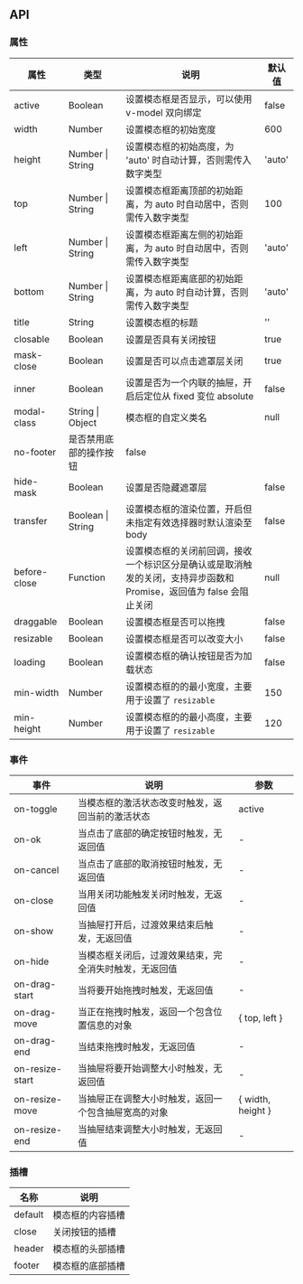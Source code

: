 ## API

### 属性

| 属性         | 类型                   | 说明                                                                                                                | 默认值 |
| ------------ | ---------------------- | ------------------------------------------------------------------------------------------------------------------- | ------ |
| active       | Boolean                | 设置模态框是否显示，可以使用 v-model 双向绑定                                                                       | false  |
| width        | Number                 | 设置模态框的初始宽度                                                                                                | 600    |
| height       | Number \| String       | 设置模态框的初始高度，为 'auto' 时自动计算，否则需传入数字类型                                                      | 'auto' |
| top          | Number \| String       | 设置模态框距离顶部的初始距离，为 auto 时自动居中，否则需传入数字类型                                                | 100    |
| left         | Number \| String       | 设置模态框距离左侧的初始距离，为 auto 时自动居中，否则需传入数字类型                                                | 'auto' |
| bottom       | Number \| String       | 设置模态框距离底部的初始距离，为 auto 时自动计算，否则需传入数字类型                                                | 'auto' |
| title        | String                 | 设置模态框的标题                                                                                                    | ''     |
| closable     | Boolean                | 设置是否具有关闭按钮                                                                                                | true   |
| mask-close   | Boolean                | 设置是否可以点击遮罩层关闭                                                                                          | true   |
| inner        | Boolean                | 设置是否为一个内联的抽屉，开启后定位从 fixed 变位 absolute                                                          | false  |
| modal-class  | String \| Object       | 模态框的自定义类名                                                                                                  | null   |
| no-footer    | 是否禁用底部的操作按钮 | false                                                                                                               |
| hide-mask    | Boolean                | 设置是否隐藏遮罩层                                                                                                  | false  |
| transfer     | Boolean \| String      | 设置模态框的渲染位置，开启但未指定有效选择器时默认渲染至 body                                                       | false  |
| before-close | Function               | 设置模态框的关闭前回调，接收一个标识区分是确认或是取消触发的关闭，支持异步函数和 Promise，返回值为 false 会阻止关闭 | null   |
| draggable    | Boolean                | 设置模态框是否可以拖拽                                                                                              | false  |
| resizable    | Boolean                | 设置模态框是否可以改变大小                                                                                          | false  |
| loading      | Boolean                | 设置模态框的确认按钮是否为加载状态                                                                                  | false  |
| min-width    | Number                 | 设置模态框的的最小宽度，主要用于设置了 `resizable`                                                                  | 150    |
| min-height   | Number                 | 设置模态框的的最小高度，主要用于设置了 `resizable`                                                                  | 120    |

### 事件

| 事件            | 说明                                                   | 参数              |
| --------------- | ------------------------------------------------------ | ----------------- |
| on-toggle       | 当模态框的激活状态改变时触发，返回当前的激活状态       | active            |
| on-ok           | 当点击了底部的确定按钮时触发，无返回值                 | -                 |
| on-cancel       | 当点击了底部的取消按钮时触发，无返回值                 | -                 |
| on-close        | 当用关闭功能触发关闭时触发，无返回值                   | -                 |
| on-show         | 当抽屉打开后，过渡效果结束后触发，无返回值             | -                 |
| on-hide         | 当模态框关闭后，过渡效果结束，完全消失时触发，无返回值 | -                 |
| on-drag-start   | 当将要开始拖拽时触发，无返回值                         | -                 |
| on-drag-move    | 当正在拖拽时触发，返回一个包含位置信息的对象           | { top, left }     |
| on-drag-end     | 当结束拖拽时触发，无返回值                             | -                 |
| on-resize-start | 当抽屉将要开始调整大小时触发，无返回值                 | -                 |
| on-resize-move  | 当抽屉正在调整大小时触发，返回一个包含抽屉宽高的对象   | { width, height } |
| on-resize-end   | 当抽屉结束调整大小时触发，无返回值                     | -                 |

### 插槽

| 名称    | 说明             |
| ------- | ---------------- |
| default | 模态框的内容插槽 |
| close   | 关闭按钮的插槽   |
| header  | 模态框的头部插槽 |
| footer  | 模态框的底部插槽 |
